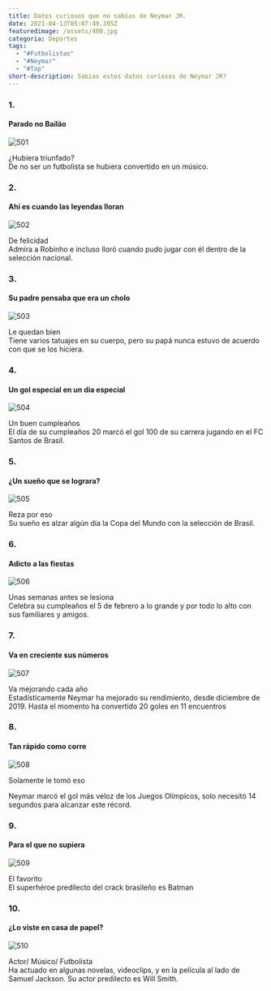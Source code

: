 ```yaml
---
title: Datos curiosos que no sabías de Neymar JR.
date: 2021-04-13T05:07:49.395Z
featuredimage: /assets/400.jpg
categoria: Deportes
tags:
  - "#Futbolistas"
  - "#Neymar"
  - "#Top"
short-description: Sabias estos datos curiosos de Neymar JR?
---
```

### 1.

#### Parado no Bailäo

![501](/assets/501.jpg "501")

¿Hubiera triunfado? <br/>
De no ser un futbolista se hubiera convertido en un músico.

### 2.

#### Ahí es cuando las leyendas lloran 

![502](/assets/502.png "502")

De felicidad  <br/>
Admira a Robinho e incluso lloró cuando pudo jugar con él dentro de la selección nacional.

### 3.

#### Su padre pensaba que era un cholo

![503](/assets/503.jpg "503")

Le quedan bien  <br/>
Tiene varios tatuajes en su cuerpo, pero su papá nunca estuvo de acuerdo con que se los hiciera.

### 4.

#### Un gol especial en un dia especial

![504](/assets/504.jpg "504")

Un buen cumpleaños <br/>
El día de su cumpleaños 20 marcó el gol 100 de su carrera jugando en el FC Santos de Brasil.

### 5.

#### ¿Un sueño que se lograra?

![505](/assets/505.jpg "505")

Reza por eso  <br/>
Su sueño es alzar algún día la Copa del Mundo con la selección de Brasil.

### 6.

#### Adicto a las fiestas 

![506](/assets/506.jpg "506")

Unas semanas antes se lesiona  <br/>
Celebra su cumpleaños el 5 de febrero a lo grande y por todo lo alto con sus familiares y amigos.

### 7.

#### Va en creciente sus números 

![507](/assets/507.jpg "507")

Va mejorando cada año  <br/>
Estadísticamente Neymar ha mejorado su rendimiento, desde diciembre de 2019. Hasta el momento ha convertido 20 goles en 11 encuentros

### 8.

#### Tan rápido como corre 

![508](/assets/508.jpg "508")

Solamente le tomó eso <br/>

Neymar marcó el gol más veloz de los Juegos Olímpicos, solo necesitó 14 segundos para alcanzar este récord.

### 9.

#### Para el que no supiera 

![509](/assets/509.jpg "509")

El favorito  <br/>
El superhéroe predilecto del crack brasileño es Batman

### 10.

#### ¿Lo viste en casa de papel?

![510](/assets/0510.jpg "510")

Actor/ Músico/ Futbolista <br/>
Ha actuado en algunas novelas, videoclips, y en la película al lado de Samuel Jackson. Su actor predilecto es Will Smith.